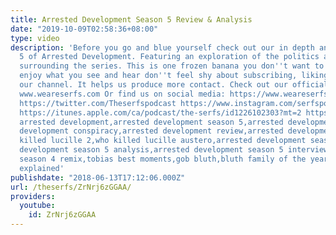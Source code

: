 ```yaml
---
title: Arrested Development Season 5 Review & Analysis
date: "2019-10-09T02:58:36+08:00"
type: video
description: 'Before you go and blue yourself check out our in depth analysis of season
  5 of Arrested Development. Featuring an exploration of the politics and controversy
  surrounding the series. This is one frozen banana you don''t want to miss. If you
  enjoy what you see and hear don''t feel shy about subscribing, liking or sharing
  our channel. It helps us produce more contact. Check out our official podcast at
  www.weareserfs.com Or find us on social media: https://www.weareserfs.com https://www.steemit.com/@serfspodcast
  https://twitter.com/Theserfspodcast https://www.instagram.com/serfspodcast/ https://www.facebook.com/serfspodcast
  https://itunes.apple.com/ca/podcast/the-serfs/id1226102303?mt=2 https://www.soundcloud.com/theserfs
  arrested development,arrested development season 5,arrested development controversy,arrested
  development conspiracy,arrested development review,arrested development explained,who
  killed lucille 2,who killed lucille austero,arrested development season 5 highlights,arrested
  development season 5 analysis,arrested development season 5 interview,arrested development
  season 4 remix,tobias best moments,gob bluth,bluth family of the year,bluth family
  explained'
publishdate: "2018-06-13T17:12:06.000Z"
url: /theserfs/ZrNrj6zGGAA/
providers:
  youtube:
    id: ZrNrj6zGGAA
---
```

